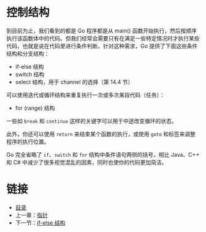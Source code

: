 # 控制结构

到目前为止，我们看到的都是 Go 程序都是从 main() 函数开始执行，然后按顺序执行该函数体中的代码。但我们经常会需要只有在满足一些特定情况时才执行某些代码，也就是说在代码里进行条件判断。针对这种需求，Go 提供了下面这些条件结构和分支结构：

- if-else 结构
- switch 结构
- select 结构，用于 channel 的选择（第 14.4 节）

可以使用迭代或循环结构来重复执行一次或多次某段代码（任务）：

- for (range) 结构

一些如 `break` 和 `continue` 这样的关键字可以用于中途改变循环的状态。

此外，你还可以使用 `return` 来结束某个函数的执行，或使用 `goto` 和标签来调整程序的执行位置。

Go 完全省略了 `if`、`switch` 和 `for` 结构中条件语句两侧的括号，相比 Java、C++ 和 C# 中减少了很多视觉混乱的因素，同时也使你的代码更加简洁。

# 链接

- [目录](directory.md)
- 上一章：[指针](04.9.md)
- 下一节：[if-else 结构](05.1.md)
